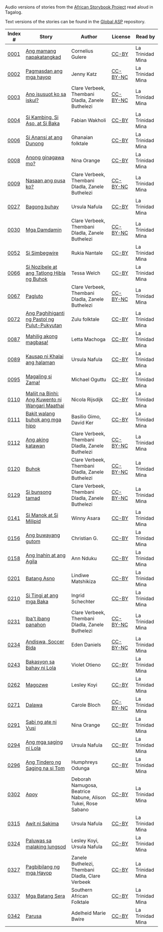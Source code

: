 Audio versions of stories from the [African Storybook Project](http://africanstorybook.org) read aloud in Tagalog.

Text versions of the stories can be found in the [Global ASP](https://github.com/global-asp/global-asp) repository.

Index # | Story | Author | License | Read by
------- | ----- | ------ | ------- | -------
[0001](https://github.com/global-asp/gasp-audio/tree/master/tl/0001_ang-mamang-napakatangkad) | [Ang mamang napakatangkad](https://github.com/global-asp/global-asp/blob/master/tl/0001_ang-mamang-napakatangkad.md) | Cornelius Gulere | [CC-BY](https://creativecommons.org/licenses/by/3.0/) | La Trinidad Mina
[0002](https://github.com/global-asp/gasp-audio/tree/master/tl/0002_pagmasdan-ang-mga-hayop) | [Pagmasdan ang mga hayop](https://github.com/global-asp/global-asp/blob/master/tl/0002_pagmasdan-ang-mga-hayop.md) | Jenny Katz | [CC-BY-NC](https://creativecommons.org/licenses/by-nc/3.0/) | La Trinidad Mina
[0003](https://github.com/global-asp/gasp-audio/tree/master/tl/0003_ano-isusuot-ko-sa-iskul) | [Ano isusuot ko sa iskul?](https://github.com/global-asp/global-asp/blob/master/tl/0003_ano-isusuot-ko-sa-iskul.md) | Clare Verbeek, Thembani Dladla, Zanele Buthelezi | [CC-BY-NC](https://creativecommons.org/licenses/by-nc/3.0/) | La Trinidad Mina
[0004](https://github.com/global-asp/gasp-audio/tree/master/tl/0004_si-kambing-si-aso-at-si-baka) | [Si Kambing, Si Aso, at Si Baka](https://github.com/global-asp/global-asp/blob/master/tl/0004_si-kambing-si-aso-at-si-baka.md) | Fabian Wakholi | [CC-BY](https://creativecommons.org/licenses/by/3.0/) | La Trinidad Mina
[0006](https://github.com/global-asp/gasp-audio/tree/master/tl/0006_si-anansi-at-ang-dunong) | [Si Anansi at ang Dunong](https://github.com/global-asp/global-asp/blob/master/tl/0006_si-anansi-at-ang-dunong.md) | Ghanaian folktale | [CC-BY](https://creativecommons.org/licenses/by/3.0/) | La Trinidad Mina
[0008](https://github.com/global-asp/gasp-audio/tree/master/tl/0008_anong-ginagawa-mo) | [Anong ginagawa mo?](https://github.com/global-asp/global-asp/blob/master/tl/0008_anong-ginagawa-mo.md) | Nina Orange | [CC-BY](https://creativecommons.org/licenses/by/3.0/) | La Trinidad Mina
[0009](https://github.com/global-asp/gasp-audio/tree/master/tl/0009_nasaan-ang-pusa-ko) | [Nasaan ang pusa ko?](https://github.com/global-asp/global-asp/blob/master/tl/0009_nasaan-ang-pusa-ko.md) | Clare Verbeek, Thembani Dladla, Zanele Buthelezi | [CC-BY-NC](https://creativecommons.org/licenses/by-nc/3.0/) | La Trinidad Mina
[0027](https://github.com/global-asp/gasp-audio/tree/master/tl/0027_bagong-buhay) | [Bagong buhay](https://github.com/global-asp/global-asp/blob/master/tl/0027_bagong-buhay.md) | Ursula Nafula | [CC-BY](https://creativecommons.org/licenses/by/3.0/) | La Trinidad Mina
[0030](https://github.com/global-asp/gasp-audio/tree/master/tl/0030_mga-damdamin) | [Mga Damdamin](https://github.com/global-asp/global-asp/blob/master/tl/0030_mga-damdamin.md) | Clare Verbeek, Thembani Dladla, Zanele Buthelezi | [CC-BY-NC](https://creativecommons.org/licenses/by-nc/3.0/) | La Trinidad Mina
[0052](https://github.com/global-asp/gasp-audio/tree/master/tl/0052_si-simbegwire) | [Si Simbegwire](https://github.com/global-asp/global-asp/blob/master/tl/0052_si-simbegwire.md) | Rukia Nantale | [CC-BY](https://creativecommons.org/licenses/by/3.0/) | La Trinidad Mina
[0066](https://github.com/global-asp/gasp-audio/tree/master/tl/0066_si-nozibele-at-ang-tatlong-hibla-ng-buhok) | [Si Nozibele at ang Tatlong Hibla ng Buhok](https://github.com/global-asp/global-asp/blob/master/tl/0066_si-nozibele-at-ang-tatlong-hibla-ng-buhok.md) | Tessa Welch | [CC-BY](https://creativecommons.org/licenses/by/3.0/) | La Trinidad Mina
[0067](https://github.com/global-asp/gasp-audio/tree/master/tl/0067_pagluto) | [Pagluto](https://github.com/global-asp/global-asp/blob/master/tl/0067_pagluto.md) | Clare Verbeek, Thembani Dladla, Zanele Buthelezi | [CC-BY-NC](https://creativecommons.org/licenses/by-nc/3.0/) | La Trinidad Mina
[0072](https://github.com/global-asp/gasp-audio/tree/master/tl/0072_ang-paghihiganti-ng-pastol-ng-pulut-pukyutan) | [Ang Paghihiganti ng Pastol ng Pulut-Pukyutan](https://github.com/global-asp/global-asp/blob/master/tl/0072_ang-paghihiganti-ng-pastol-ng-pulut-pukyutan.md) | Zulu folktale | [CC-BY](https://creativecommons.org/licenses/by/3.0/) | La Trinidad Mina
[0087](https://github.com/global-asp/gasp-audio/tree/master/tl/0087_mahilig-akong-magbasa) | [Mahilig akong magbasa!](https://github.com/global-asp/global-asp/blob/master/tl/0087_mahilig-akong-magbasa.md) | Letta Machoga | [CC-BY](https://creativecommons.org/licenses/by/3.0/) | La Trinidad Mina
[0089](https://github.com/global-asp/gasp-audio/tree/master/tl/0089_kausap-ni-khalai-ang-halaman) | [Kausap ni Khalai ang halaman](https://github.com/global-asp/global-asp/blob/master/tl/0089_kausap-ni-khalai-ang-halaman.md) | Ursula Nafula | [CC-BY](https://creativecommons.org/licenses/by/3.0/) | La Trinidad Mina
[0095](https://github.com/global-asp/gasp-audio/tree/master/tl/0095_magaling-si-zama) | [Magaling si Zama!](https://github.com/global-asp/global-asp/blob/master/tl/0095_magaling-si-zama.md) | Michael Oguttu | [CC-BY](https://creativecommons.org/licenses/by/3.0/) | La Trinidad Mina
[0110](https://github.com/global-asp/gasp-audio/tree/master/tl/0110_maliit-na-binhi-ang-kuwento-ni-wangari-maathai) | [Maliit na Binhi: Ang Kuwento ni Wangari Maathai](https://github.com/global-asp/global-asp/blob/master/tl/0110_maliit-na-binhi-ang-kuwento-ni-wangari-maathai.md) | Nicola Rijsdijk | [CC-BY](https://creativecommons.org/licenses/by/3.0/) | La Trinidad Mina
[0111](https://github.com/global-asp/gasp-audio/tree/master/tl/0111_bakit-walang-buhok-ang-mga-hipo) | [Bakit walang buhok ang mga hipo](https://github.com/global-asp/global-asp/blob/master/tl/0111_bakit-walang-buhok-ang-mga-hipo.md) | Basilio Gimo, David Ker | [CC-BY](https://creativecommons.org/licenses/by/3.0/) | La Trinidad Mina
[0112](https://github.com/global-asp/gasp-audio/tree/master/tl/0112_ang-aking-katawan) | [Ang aking katawan](https://github.com/global-asp/global-asp/blob/master/tl/0112_ang-aking-katawan.md) | Clare Verbeek, Thembani Dladla, Zanele Buthelezi | [CC-BY-NC](https://creativecommons.org/licenses/by-nc/3.0/) | La Trinidad Mina
[0120](https://github.com/global-asp/gasp-audio/tree/master/tl/0120_buhok) | [Buhok](https://github.com/global-asp/global-asp/blob/master/tl/0120_buhok.md) | Clare Verbeek, Thembani Dladla, Zanele Buthelezi | [CC-BY-NC](https://creativecommons.org/licenses/by-nc/3.0/) | La Trinidad Mina
[0129](https://github.com/global-asp/gasp-audio/tree/master/tl/0129_si-bunsong-tamad) | [Si bunsong tamad](https://github.com/global-asp/global-asp/blob/master/tl/0129_si-bunsong-tamad.md) | Clare Verbeek, Thembani Dladla, Zanele Buthelezi | [CC-BY-NC](https://creativecommons.org/licenses/by-nc/3.0/) | La Trinidad Mina
[0141](https://github.com/global-asp/gasp-audio/tree/master/tl/0141_si-manok-at-si-milipid) | [Si Manok at Si Milipid](https://github.com/global-asp/global-asp/blob/master/tl/0141_si-manok-at-si-milipid.md) | Winny Asara | [CC-BY](https://creativecommons.org/licenses/by/3.0/) | La Trinidad Mina
[0156](https://github.com/global-asp/gasp-audio/tree/master/tl/0156_ang-buwayang-gutom) | [Ang buwayang gutom](https://github.com/global-asp/global-asp/blob/master/tl/0156_ang-buwayang-gutom.md) | Christian G. | [CC-BY](https://creativecommons.org/licenses/by/3.0/) | La Trinidad Mina
[0158](https://github.com/global-asp/gasp-audio/tree/master/tl/0158_ang-inahin-at-ang-agila) | [Ang Inahin at ang Agila](https://github.com/global-asp/global-asp/blob/master/tl/0158_ang-inahin-at-ang-agila.md) | Ann Nduku | [CC-BY](https://creativecommons.org/licenses/by/3.0/) | La Trinidad Mina
[0201](https://github.com/global-asp/gasp-audio/tree/master/tl/0201_batang-asno) | [Batang Asno](https://github.com/global-asp/global-asp/blob/master/tl/0201_batang-asno.md) | Lindiwe Matshikiza | [CC-BY](https://creativecommons.org/licenses/by/3.0/) | La Trinidad Mina
[0210](https://github.com/global-asp/gasp-audio/tree/master/tl/0210_si-tingi-at-ang-mga-baka) | [Si Tingi at ang mga Baka](https://github.com/global-asp/global-asp/blob/master/tl/0210_si-tingi-at-ang-mga-baka.md) | Ingrid Schechter | [CC-BY](https://creativecommons.org/licenses/by/3.0/) | La Trinidad Mina
[0231](https://github.com/global-asp/gasp-audio/tree/master/tl/0231_ibat-ibang-panahon) | [Iba't ibang panahon](https://github.com/global-asp/global-asp/blob/master/tl/0231_ibat-ibang-panahon.md) | Clare Verbeek, Thembani Dladla, Zanele Buthelezi | [CC-BY-NC](https://creativecommons.org/licenses/by-nc/3.0/) | La Trinidad Mina
[0234](https://github.com/global-asp/gasp-audio/tree/master/tl/0234_andiswa-soccer-bida) | [Andiswa, Soccer Bida](https://github.com/global-asp/global-asp/blob/master/tl/0234_andiswa-soccer-bida.md) | Eden Daniels | [CC-BY-NC](https://creativecommons.org/licenses/by-nc/3.0/) | La Trinidad Mina
[0243](https://github.com/global-asp/gasp-audio/tree/master/tl/0243_bakasyon-sa-bahay-ni-lola) | [Bakasyon sa bahay ni Lola](https://github.com/global-asp/global-asp/blob/master/tl/0243_bakasyon-sa-bahay-ni-lola.md) | Violet Otieno | [CC-BY](https://creativecommons.org/licenses/by/3.0/) | La Trinidad Mina
[0262](https://github.com/global-asp/gasp-audio/tree/master/tl/0262_magozwe) | [Magozwe](https://github.com/global-asp/global-asp/blob/master/tl/0262_magozwe.md) | Lesley Koyi | [CC-BY](https://creativecommons.org/licenses/by/3.0/) | La Trinidad Mina
[0271](https://github.com/global-asp/gasp-audio/tree/master/tl/0271_dalawa) | [Dalawa](https://github.com/global-asp/global-asp/blob/master/tl/0271_dalawa.md) | Carole Bloch | [CC-BY-NC](https://creativecommons.org/licenses/by-nc/3.0/) | La Trinidad Mina
[0291](https://github.com/global-asp/gasp-audio/tree/master/tl/0291_sabi-ng-ate-ni-vusi) | [Sabi ng ate ni Vusi](https://github.com/global-asp/global-asp/blob/master/tl/0291_sabi-ng-ate-ni-vusi.md) | Nina Orange | [CC-BY](https://creativecommons.org/licenses/by/3.0/) | La Trinidad Mina
[0294](https://github.com/global-asp/gasp-audio/tree/master/tl/0294_ang-mga-saging-ni-lola) | [Ang mga saging ni Lola](https://github.com/global-asp/global-asp/blob/master/tl/0294_ang-mga-saging-ni-lola.md) | Ursula Nafula | [CC-BY](https://creativecommons.org/licenses/by/3.0/) | La Trinidad Mina
[0296](https://github.com/global-asp/gasp-audio/tree/master/tl/0296_ang-tindero-ng-saging-na-si-tom) | [Ang Tindero ng Saging na si Tom](https://github.com/global-asp/global-asp/blob/master/tl/0296_ang-tindero-ng-saging-na-si-tom.md) | Humphreys Odunga | [CC-BY](https://creativecommons.org/licenses/by/3.0/) | La Trinidad Mina
[0302](https://github.com/global-asp/gasp-audio/tree/master/tl/0302_apoy) | [Apoy](https://github.com/global-asp/global-asp/blob/master/tl/0302_apoy.md) | Deborah Namugosa, Beatrice Nabune, Alison Tukei, Rose Sabano | [CC-BY](https://creativecommons.org/licenses/by/3.0/) | La Trinidad Mina
[0315](https://github.com/global-asp/gasp-audio/tree/master/tl/0315_awit-ni-sakima) | [Awit ni Sakima](https://github.com/global-asp/global-asp/blob/master/tl/0315_awit-ni-sakima.md) | Ursula Nafula | [CC-BY](https://creativecommons.org/licenses/by/3.0/) | La Trinidad Mina
[0324](https://github.com/global-asp/gasp-audio/tree/master/tl/0324_paluwas-sa-malaking-lungsod) | [Paluwas sa malaking lungsod](https://github.com/global-asp/global-asp/blob/master/tl/0324_paluwas-sa-malaking-lungsod.md) | Lesley Koyi, Ursula Nafula | [CC-BY](https://creativecommons.org/licenses/by/3.0/) | La Trinidad Mina
[0327](https://github.com/global-asp/gasp-audio/tree/master/tl/0327_pagbibilang-ng-mga-hayop) | [Pagbibilang ng mga Hayop](https://github.com/global-asp/global-asp/blob/master/tl/0327_pagbibilang-ng-mga-hayop.md) | Zanele Buthelezi, Thembani Dladla, Clare Verbeek | [CC-BY](https://creativecommons.org/licenses/by/3.0/) | La Trinidad Mina
[0337](https://github.com/global-asp/gasp-audio/tree/master/tl/0337_mga-batang-sera) | [Mga Batang Sera](https://github.com/global-asp/global-asp/blob/master/tl/0337_mga-batang-sera.md) | Southern African Folktale | [CC-BY](https://creativecommons.org/licenses/by/3.0/) | La Trinidad Mina
[0342](https://github.com/global-asp/gasp-audio/tree/master/tl/0342_parusa) | [Parusa](https://github.com/global-asp/global-asp/blob/master/tl/0342_parusa.md) | Adelheid Marie Bwire | [CC-BY](https://creativecommons.org/licenses/by/3.0/) | La Trinidad Mina
